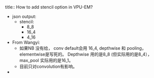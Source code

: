 title:: How to add stencil option in VPU-EM?

- json output:
	- stencil:
		- 8_8
		- 16_4
		- 4_16
- From Wangyi:
	- 如果NB 没有给， conv default会用 16_4,  depthwise 和 pooling， elementwise是写死的。 Depthwise 用的是8_8 (但实际用的是8_4），max_pool 实际用的是16_1。
	- 目前只对convolution有影响。
-